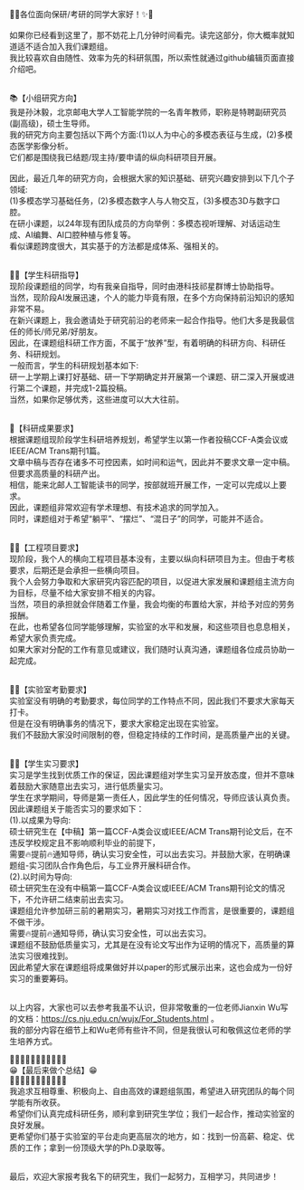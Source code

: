 🌟✨各位面向保研/考研的同学大家好！✨🌟<br><br>
如果你已经看到这里了，那不妨花上几分钟时间看完。读完这部分，你大概率就知道适不适合加入我们课题组。<br>
我比较喜欢自由随性、效率为先的科研氛围，所以索性就通过github编辑页面直接介绍吧。<br><br>

📚【小组研究方向】 <br>
我是孙沐毅，北京邮电大学人工智能学院的一名青年教师，职称是特聘副研究员(副高级)，硕士生导师。<br>
我的研究方向主要包括以下两个方面:(1)以人为中心的多模态表征与生成，(2)多模态医学影像分析。<br>
它们都是围绕我已结题/现主持/要申请的纵向科研项目开展。<br><br>
因此，最近几年的研究方向，会根据大家的知识基础、研究兴趣安排到以下几个子领域:<br>
(1)多模态学习基础任务，(2)多模态数字人与人物交互，(3)多模态3D与数字口腔。<br>
在研小课题，以24年现有团队成员的方向举例：多模态视听理解、对话运动生成、AI编舞、AI口腔种植与修复等。<br>
看似课题跨度很大，其实基于的方法都是成体系、强相关的。<br><br>

👨‍🎓【学生科研指导】 <br>
现阶段课题组的同学，均有我亲自指导，同时由港科技祁星群博士协助指导。 <br>
当然，现阶段AI发展迅速，个人的能力毕竟有限，在多个方向保持前沿知识的感知非常不易。<br>
在新兴课题上，我会邀请处于研究前沿的老师来一起合作指导。他们大多是我最信任的师长/师兄弟/好朋友。<br>
因此，在课题组科研工作方面，不属于“放养”型，有着明确的科研方向、科研任务、科研规划。<br>
一般而言，学生的科研规划基本如下:<br>
研一上学期上课打好基础、研一下学期确定并开展第一个课题、研二深入开展或进行第二个课题，并完成1-2篇投稿。<br>
当然，如果你足够优秀，这些进度可以大大往前。<br><br>

💯【科研成果要求】 <br>
根据课题组现阶段学生科研培养规划，希望学生以第一作者投稿CCF-A类会议或IEEE/ACM Trans期刊1篇。<br>
文章中稿与否存在诸多不可控因素，如时间和运气，因此并不要求文章一定中稿。但要求高质量的科研产出。<br>
相信，能来北邮人工智能读书的同学，按部就班开展工作，一定可以完成以上要求。<br>
因此，课题组非常欢迎有学术理想、有技术追求的同学加入。<br>
同时，课题组对于希望“躺平”、“摆烂”、“混日子”的同学，可能并不适合。<br><br>

👨‍🚒【工程项目要求】 <br>
现阶段，我个人的横向工程项目基本没有，主要以纵向科研项目为主。但由于考核要求，后期还是会承担一些横向项目。<br>
我个人会努力争取和大家研究内容匹配的项目，以促进大家发展和课题组主流方向为目标，尽量不给大家安排不相关的内容。<br>
当然，项目的承担就会伴随着工作量，我会均衡的布置给大家，并给予对应的劳务报酬。<br>
在此，也希望各位同学能够理解，实验室的水平和发展，和这些项目也息息相关，希望大家负责完成。<br>
如果大家对分配的工作有意见或建议，我们随时认真沟通，课题组各位成员协助一起完成。<br><br>

👨‍🚒【实验室考勤要求】 <br>
实验室没有明确的考勤要求，每位同学的工作特点不同，因此我们不要求大家每天打卡。<br>
但是在没有明确事务的情况下，要求大家稳定出现在实验室。<br>
我们不鼓励大家没时间限制的卷，但稳定持续的工作时间，是高质量产出的关键。<br><br>

👩‍💻【学生实习要求】 <br>
实习是学生找到优质工作的保证，因此课题组对学生实习呈开放态度，但并不意味着鼓励大家随意出去实习，进行低质量实习。 <br>
学生在求学期间，导师是第一责任人，因此学生的任何情况，导师应该认真负责。<br>
因此课题组关于能否实习的要求如下：<br>
(1).以成果为导向:<br>
硕士研究生在【中稿】第一篇CCF-A类会议或IEEE/ACM Trans期刊论文后，在不违反学校规定且不影响顺利毕业的前提下，<br>
需要🔥提前🔥通知导师，确认实习安全性，可以出去实习。并鼓励大家，在明确课题组-实习团队合作角色后，与工业界开展科研合作。<br>
(2).以时间为导向:<br>
硕士研究生在没有中稿第一篇CCF-A类会议或IEEE/ACM Trans期刊论文的情况下，不允许研二结束前出去实习。<br>
课题组允许参加研三前的暑期实习，暑期实习对找工作而言，是很重要的，课题组不做干涉。<br>
需要🔥提前🔥通知导师，确认实习安全性，可以出去实习。<br>
课题组不鼓励低质量实习，尤其是在没有论文写出作为证明的情况下，高质量的算法实习很难找到。<br>
因此希望大家在课题组将成果做好并以paper的形式展示出来，这也会成为一份好实习的重要筹码。<br><br>

以上内容，大家也可以去参考我虽不认识，但非常敬重的一位老师Jianxin Wu写的文档：https://cs.nju.edu.cn/wujx/For_Students.html 。<br>
我的部分内容在细节上和Wu老师有些许不同，但是我很认可和敬佩这位老师的学生培养方式。<br>

🌟✨🌟✨🌟✨🌟✨🌟✨🌟<br>
😁【最后来做个总结】😁<br>
🌟✨🌟✨🌟✨🌟✨🌟✨🌟<br>
我追求互相尊重、积极向上、自由高效的课题组氛围，希望进入研究团队的每个同学能有所收获。<br>
希望你们认真完成科研任务，顺利拿到研究生学位；我们一起合作，推动实验室的良好发展。<br>
更希望你们基于实验室的平台走向更高层次的地方，如：找到一份高薪、稳定、优质的工作；拿到一份顶级大学的Ph.D录取等。<br><br>

最后，欢迎大家报考我名下的研究生，我们一起努力，互相学习，共同进步！


